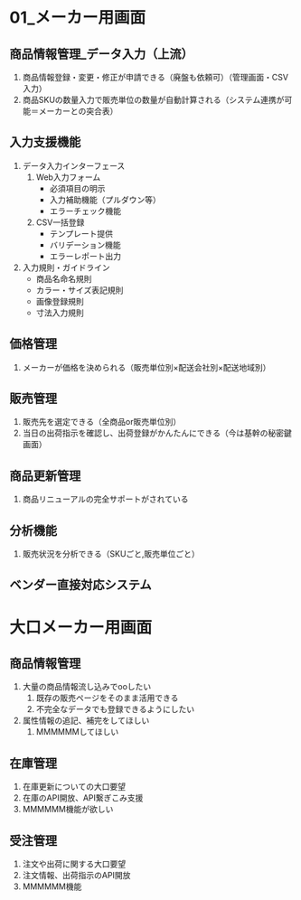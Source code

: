 # 01_メーカー用画面

## 商品情報管理_データ入力（上流）
1. 商品情報登録・変更・修正が申請できる（廃盤も依頼可）（管理画面・CSV入力）
3. 商品SKUの数量入力で販売単位の数量が自動計算される（システム連携が可能＝メーカーとの突合表）


## 入力支援機能
1. データ入力インターフェース
   1. Web入力フォーム
        - 必須項目の明示
        - 入力補助機能（プルダウン等）
        - エラーチェック機能
   1. CSV一括登録
        - テンプレート提供
        - バリデーション機能
        - エラーレポート出力
1. 入力規則・ガイドライン
    - 商品名命名規則
    - カラー・サイズ表記規則
    - 画像登録規則
    - 寸法入力規則







## 価格管理
1. メーカーが価格を決められる（販売単位別×配送会社別×配送地域別）

## 販売管理
1. 販売先を選定できる（全商品or販売単位別）
1. 当日の出荷指示を確認し、出荷登録がかんたんにできる（今は基幹の秘密鍵画面）
## 商品更新管理
1. 商品リニューアルの完全サポートがされている
## 分析機能
1. 販売状況を分析できる（SKUごと,販売単位ごと）

## ベンダー直接対応システム


# 大口メーカー用画面
## 商品情報管理
1. 大量の商品情報流し込みでooしたい
    1. 既存の販売ページをそのまま活用できる
    1. 不完全なデータでも登録できるようにしたい
1. 属性情報の追記、補完をしてほしい
    1. MMMMMMしてほしい
## 在庫管理
1. 在庫更新についての大口要望
1. 在庫のAPI開放、API繋ぎこみ支援
1. MMMMMM機能が欲しい
## 受注管理
1. 注文や出荷に関する大口要望
1. 注文情報、出荷指示のAPI開放
1. MMMMMM機能